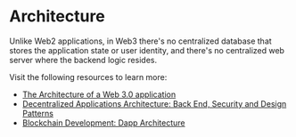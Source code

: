# Architecture

Unlike Web2 applications, in Web3 there's no centralized database that stores the application state or user identity, and there's no centralized web server where the backend logic resides.

Visit the following resources to learn more:

- [The Architecture of a Web 3.0 application](https://www.preethikasireddy.com/post/the-architecture-of-a-web-3-0-application)
- [Decentralized Applications Architecture: Back End, Security and Design Patterns](https://www.freecodecamp.org/news/how-to-design-a-secure-backend-for-your-decentralized-application-9541b5d8bddb/)
- [Blockchain Development: Dapp Architecture](https://youtu.be/KBSq8-LnUDI?t=286)
